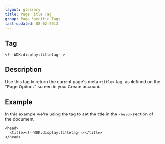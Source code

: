 ```yaml
---
layout: glossary
title: Page Title Tag
group: Page Specific Tags
last-updated: 08-02-2013
---
```


## Tag

`<!--WDK:display:titletag-->`

## Description

Use this tag to return the current page's meta `<title>` tag, as defined on the "Page Options" screen in your Create account.

## Example

In this example we're using the tag to set the title in the `<head>` section of the document.

~~~
<head>
  <title><!--WDK:display:titletag--></title>
</head>
~~~